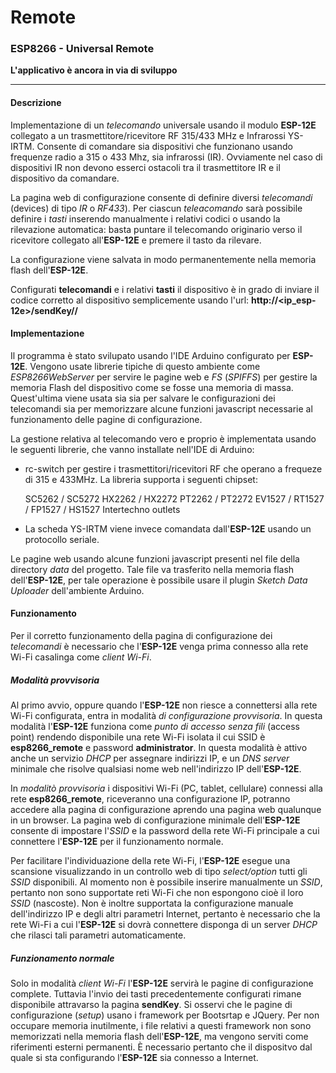 # Remote
### ESP8266 - Universal Remote

**L'applicativo è ancora in via di sviluppo**

*****

#### Descrizione

Implementazione di un *telecomando* universale usando il modulo **ESP-12E** collegato a un trasmettitore/ricevitore RF 315/433 MHz e Infrarossi YS-IRTM. Consente di comandare sia dispositivi che funzionano usando frequenze radio a 315 o 433 Mhz, sia infrarossi (IR). Ovviamente nel caso di dispositivi IR non devono esserci ostacoli tra il trasmettitore IR e il dispositivo da comandare.

 La pagina web di configurazione consente di definire diversi *telecomandi* (devices) di tipo *IR* o *RF433*). Per ciascun _teleacomando_ sarà possibile definire i *tasti* inserendo manualmente i relativi codici o usando la rilevazione automatica: basta puntare il telecomando originario verso il ricevitore collegato all'**ESP-12E** e premere il tasto da rilevare.

La configurazione viene salvata in modo permanentemente nella memoria flash dell'**ESP-12E**.

Configurati **telecomandi** e i relativi **tasti** il dispositivo è in grado di inviare il codice corretto al dispositivo semplicemente usando l'url: **http://<ip_esp-12e>/sendKey/<nomedispositivo>/<nometasto>**

#### Implementazione

Il programma è stato svilupato usando l'IDE Arduino configurato per **ESP-12E**. Vengono usate librerie tipiche di questo ambiente come _ESP8266WebServer_ per servire le pagine web e _FS_ (_SPIFFS_) per gestire la memoria Flash del dispositivo come se fosse una memoria di massa. Quest'ultima viene usata sia sia per salvare le configurazioni dei telecomandi sia per memorizzare alcune funzioni javascript necessarie al funzionamento delle pagine di configurazione.

La gestione relativa al telecomando vero e proprio è implementata usando le seguenti librerie, che vanno installate nell'IDE di Arduino:

- rc-switch per gestire i trasmettitori/ricevitori RF che operano a frequeze di 315 e 433MHz. La libreria supporta i seguenti chipset:

    SC5262 / SC5272
    HX2262 / HX2272
    PT2262 / PT2272
    EV1527 / RT1527 / FP1527 / HS1527
    Intertechno outlets

- La scheda YS-IRTM viene invece comandata dall'**ESP-12E** usando un protocollo seriale.

Le pagine web usando alcune funzioni javascript presenti nel file della directory _data_ del progetto. Tale file va trasferito nella memoria flash dell'**ESP-12E**, per tale operazione è possibile usare il plugin _Sketch Data Uploader_ dell'ambiente Arduino.

#### Funzionamento

Per il corretto funzionamento della pagina di configurazione dei _telecomandi_ è necessario che l'**ESP-12E** venga prima connesso alla rete Wi-Fi casalinga come _client Wi-Fi_.

##### Modalità provvisoria

Al primo avvio, oppure quando l'**ESP-12E** non riesce a connettersi alla rete Wi-Fi configurata, entra in modalità _di configurazione provvisoria_. In questa modalità l'**ESP-12E** funziona come _punto di accesso senza fili_ (access point) rendendo disponibile una rete Wi-Fi isolata il cui SSID è **esp8266_remote** e password **administrator**. In questa modalità è attivo anche un servizio _DHCP_ per assegnare indirizzi IP, e un _DNS server_ minimale che risolve qualsiasi nome web nell'indirizzo IP dell'**ESP-12E**.

In _modalitò provvisoria_ i dispositivi Wi-Fi (PC, tablet, cellulare) connessi alla rete **esp8266_remote**, riceveranno una configurazione IP, potranno accedere alla pagina di configurazione aprendo una pagina web qualunque in un browser. La pagina web di configurazione minimale dell'**ESP-12E** consente di impostare l'_SSID_ e la password della rete Wi-Fi principale a cui connettere l'**ESP-12E** per il funzionamento normale.

Per facilitare l'individuazione della rete Wi-Fi, l'**ESP-12E** esegue una scansione visualizzando in un controllo web di tipo _select/option_ tutti gli _SSID_ disponibili. Al momento non è possibile inserire manualmente un _SSID_, pertanto non sono supportate reti Wi-Fi che non espongono cioè il loro _SSID_ (nascoste). Non è inoltre supportata la configurazione manuale dell'indirizzo IP e degli altri parametri Internet, pertanto è necessario che la rete Wi-Fi a cui l'**ESP-12E** si dovrà connettere disponga di un server _DHCP_ che rilasci tali parametri automaticamente.

##### Funzionamento normale

Solo in modalità _client Wi-Fi_ l'**ESP-12E** servirà le pagine di configurazione complete.
Tuttavia l'invio dei tasti precedentemente configurati rimane disponibile attravarso la pagina **sendKey**.
Si osservi che le pagine di configurazione (_setup_) usano i framework per Bootsrtap e JQuery. Per non occupare memoria inutilmente, i file relativi a questi framework non sono memorizzati nella memoria flash dell'**ESP-12E**, ma vengono serviti come riferimenti esterni permanenti. È necessario pertanto che il dispositvo dal quale si sta configurando l'**ESP-12E** sia connesso a Internet.